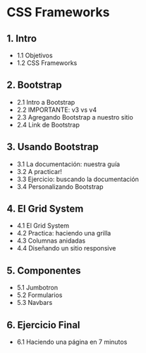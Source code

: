# CSS Frameworks

## 1. Intro

- 1.1 Objetivos
- 1.2 CSS Frameworks

## 2. Bootstrap

- 2.1 Intro a Bootstrap
- 2.2 IMPORTANTE: v3 vs v4
- 2.3 Agregando Bootstrap a nuestro sitio
- 2.4 Link de Bootstrap

## 3. Usando Bootstrap

- 3.1 La documentación: nuestra guía
- 3.2 A practicar!
- 3.3 Ejercicio: buscando la documentación
- 3.4 Personalizando Bootstrap

## 4. El Grid System

- 4.1 El Grid System
- 4.2 Practica: haciendo una grilla
- 4.3 Columnas anidadas
- 4.4 Diseñando un sitio responsive

## 5. Componentes

- 5.1 Jumbotron
- 5.2 Formularios
- 5.3 Navbars

## 6. Ejercicio Final

- 6.1 Haciendo una página en 7 minutos